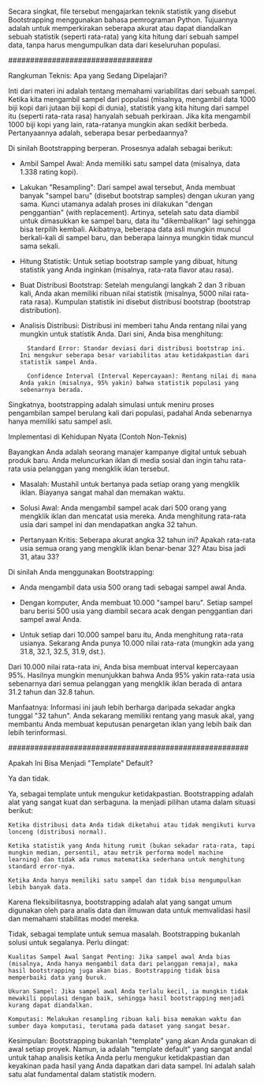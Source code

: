 Secara singkat, file tersebut mengajarkan teknik statistik yang disebut Bootstrapping menggunakan bahasa pemrograman Python. Tujuannya adalah untuk memperkirakan seberapa akurat atau dapat diandalkan sebuah statistik (seperti rata-rata) yang kita hitung dari sebuah sampel data, tanpa harus mengumpulkan data dari keseluruhan populasi.

#################################

Rangkuman Teknis: Apa yang Sedang Dipelajari?

Inti dari materi ini adalah tentang memahami variabilitas dari sebuah sampel. Ketika kita mengambil sampel dari populasi (misalnya, mengambil data 1000 biji kopi dari jutaan biji kopi di dunia), statistik yang kita hitung dari sampel itu (seperti rata-rata rasa) hanyalah sebuah perkiraan. Jika kita mengambil 1000 biji kopi yang lain, rata-ratanya mungkin akan sedikit berbeda. Pertanyaannya adalah, seberapa besar perbedaannya?

Di sinilah Bootstrapping berperan. Prosesnya adalah sebagai berikut:

- Ambil Sampel Awal: Anda memiliki satu sampel data (misalnya, data 1.338 rating kopi).

- Lakukan "Resampling": Dari sampel awal tersebut, Anda membuat banyak "sampel baru" (disebut bootstrap samples) dengan ukuran yang sama. Kunci utamanya adalah proses ini dilakukan "dengan penggantian" (with replacement). Artinya, setelah satu data diambil untuk dimasukkan ke sampel baru, data itu "dikembalikan" lagi sehingga bisa terpilih kembali. Akibatnya, beberapa data asli mungkin muncul berkali-kali di sampel baru, dan beberapa lainnya mungkin tidak muncul sama sekali.

- Hitung Statistik: Untuk setiap bootstrap sample yang dibuat, hitung statistik yang Anda inginkan (misalnya, rata-rata flavor atau rasa).

- Buat Distribusi Bootstrap: Setelah mengulangi langkah 2 dan 3 ribuan kali, Anda akan memiliki ribuan nilai statistik (misalnya, 5000 nilai rata-rata rasa). Kumpulan statistik ini disebut distribusi bootstrap (bootstrap distribution).

- Analisis Distribusi: Distribusi ini memberi tahu Anda rentang nilai yang mungkin untuk statistik Anda. Dari sini, Anda bisa menghitung:

        Standard Error: Standar deviasi dari distribusi bootstrap ini. Ini mengukur seberapa besar variabilitas atau ketidakpastian dari statistik sampel Anda.

        Confidence Interval (Interval Kepercayaan): Rentang nilai di mana Anda yakin (misalnya, 95% yakin) bahwa statistik populasi yang sebenarnya berada.

Singkatnya, bootstrapping adalah simulasi untuk meniru proses pengambilan sampel berulang kali dari populasi, padahal Anda sebenarnya hanya memiliki satu sampel asli.

Implementasi di Kehidupan Nyata (Contoh Non-Teknis)

Bayangkan Anda adalah seorang manajer kampanye digital untuk sebuah produk baru. Anda meluncurkan iklan di media sosial dan ingin tahu rata-rata usia pelanggan yang mengklik iklan tersebut.

- Masalah: Mustahil untuk bertanya pada setiap orang yang mengklik iklan. Biayanya sangat mahal dan memakan waktu.

- Solusi Awal: Anda mengambil sampel acak dari 500 orang yang mengklik iklan dan mencatat usia mereka. Anda menghitung rata-rata usia dari sampel ini dan mendapatkan angka 32 tahun.

- Pertanyaan Kritis: Seberapa akurat angka 32 tahun ini? Apakah rata-rata usia semua orang yang mengklik iklan benar-benar 32? Atau bisa jadi 31, atau 33?

Di sinilah Anda menggunakan Bootstrapping:

- Anda mengambil data usia 500 orang tadi sebagai sampel awal Anda.

- Dengan komputer, Anda membuat 10.000 "sampel baru". Setiap sampel baru berisi 500 usia yang diambil secara acak dengan penggantian dari sampel awal Anda.

- Untuk setiap dari 10.000 sampel baru itu, Anda menghitung rata-rata usianya. Sekarang Anda punya 10.000 nilai rata-rata (mungkin ada yang 31.8, 32.1, 32.5, 31.9, dst.).

Dari 10.000 nilai rata-rata ini, Anda bisa membuat interval kepercayaan 95%. Hasilnya mungkin menunjukkan bahwa Anda 95% yakin rata-rata usia sebenarnya dari semua pelanggan yang mengklik iklan berada di antara 31.2 tahun dan 32.8 tahun.

Manfaatnya: Informasi ini jauh lebih berharga daripada sekadar angka tunggal "32 tahun". Anda sekarang memiliki rentang yang masuk akal, yang membantu Anda membuat keputusan penargetan iklan yang lebih baik dan lebih terinformasi.

#######################################################

Apakah Ini Bisa Menjadi "Template" Default?

Ya dan tidak.

Ya, sebagai template untuk mengukur ketidakpastian. Bootstrapping adalah alat yang sangat kuat dan serbaguna. Ia menjadi pilihan utama dalam situasi berikut:

    Ketika distribusi data Anda tidak diketahui atau tidak mengikuti kurva lonceng (distribusi normal).

    Ketika statistik yang Anda hitung rumit (bukan sekadar rata-rata, tapi mungkin median, persentil, atau metrik performa model machine learning) dan tidak ada rumus matematika sederhana untuk menghitung standard error-nya.

    Ketika Anda hanya memiliki satu sampel dan tidak bisa mengumpulkan lebih banyak data.

Karena fleksibilitasnya, bootstrapping adalah alat yang sangat umum digunakan oleh para analis data dan ilmuwan data untuk memvalidasi hasil dan memahami stabilitas model mereka.


Tidak, sebagai template untuk semua masalah. Bootstrapping bukanlah solusi untuk segalanya. Perlu diingat:

    Kualitas Sampel Awal Sangat Penting: Jika sampel awal Anda bias (misalnya, Anda hanya mengambil data dari pelanggan remaja), maka hasil bootstrapping juga akan bias. Bootstrapping tidak bisa memperbaiki data yang buruk.

    Ukuran Sampel: Jika sampel awal Anda terlalu kecil, ia mungkin tidak mewakili populasi dengan baik, sehingga hasil bootstrapping menjadi kurang dapat diandalkan.

    Komputasi: Melakukan resampling ribuan kali bisa memakan waktu dan sumber daya komputasi, terutama pada dataset yang sangat besar.


Kesimpulan: Bootstrapping bukanlah "template" yang akan Anda gunakan di awal setiap proyek. Namun, ia adalah "template default" yang sangat andal untuk tahap analisis ketika Anda perlu mengukur ketidakpastian dan keyakinan pada hasil yang Anda dapatkan dari data sampel. Ini adalah salah satu alat fundamental dalam statistik modern.